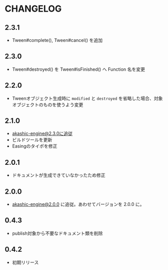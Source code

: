 # CHANGELOG

## 2.3.1
* Tween#complete(), Tween#cancel() を追加

## 2.3.0
* Tween#destroyed() を Tween#isFinished() へ Function 名を変更

## 2.2.0
* Tweenオブジェクト生成時に `modified` と `destroyed` を省略した場合、対象オブジェクトのものを使うよう変更

## 2.1.0

* akashic-engine@2.3.0に追従
* ビルドツールを更新
* Easingのタイポを修正

## 2.0.1

* ドキュメントが生成できていなかったため修正

## 2.0.0

* akashic-engine@2.0.0 に追従。あわせてバージョンを 2.0.0 に。

## 0.4.3

* publish対象から不要なドキュメント類を削除

## 0.4.2

* 初期リリース
